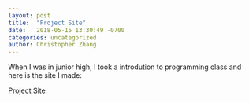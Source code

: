 ```yaml
---
layout: post
title:  "Project Site"
date:   2018-05-15 13:30:49 -0700
categories: uncategorized
author: Christopher Zhang
---
```


When I was in junior high, I took a introdution to programming class and here is the site I made:

[Project Site][url]

[url]: /website/
